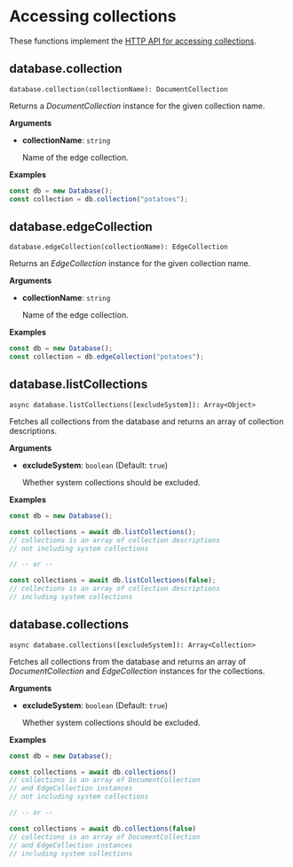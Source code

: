 <!-- don't edit here, it's from https://@github.com/arangodb/arangojs.git / docs/Drivers/ -->
# Accessing collections

These functions implement the
[HTTP API for accessing collections](../../../..//HTTP/Collection/Getting.html).

## database.collection

`database.collection(collectionName): DocumentCollection`

Returns a _DocumentCollection_ instance for the given collection name.

**Arguments**

- **collectionName**: `string`

  Name of the edge collection.

**Examples**

```js
const db = new Database();
const collection = db.collection("potatoes");
```

## database.edgeCollection

`database.edgeCollection(collectionName): EdgeCollection`

Returns an _EdgeCollection_ instance for the given collection name.

**Arguments**

- **collectionName**: `string`

  Name of the edge collection.

**Examples**

```js
const db = new Database();
const collection = db.edgeCollection("potatoes");
```

## database.listCollections

`async database.listCollections([excludeSystem]): Array<Object>`

Fetches all collections from the database and returns an array of collection
descriptions.

**Arguments**

- **excludeSystem**: `boolean` (Default: `true`)

  Whether system collections should be excluded.

**Examples**

```js
const db = new Database();

const collections = await db.listCollections();
// collections is an array of collection descriptions
// not including system collections

// -- or --

const collections = await db.listCollections(false);
// collections is an array of collection descriptions
// including system collections
```

## database.collections

`async database.collections([excludeSystem]): Array<Collection>`

Fetches all collections from the database and returns an array of
_DocumentCollection_ and _EdgeCollection_ instances for the collections.

**Arguments**

- **excludeSystem**: `boolean` (Default: `true`)

  Whether system collections should be excluded.

**Examples**

```js
const db = new Database();

const collections = await db.collections()
// collections is an array of DocumentCollection
// and EdgeCollection instances
// not including system collections

// -- or --

const collections = await db.collections(false)
// collections is an array of DocumentCollection
// and EdgeCollection instances
// including system collections
```
